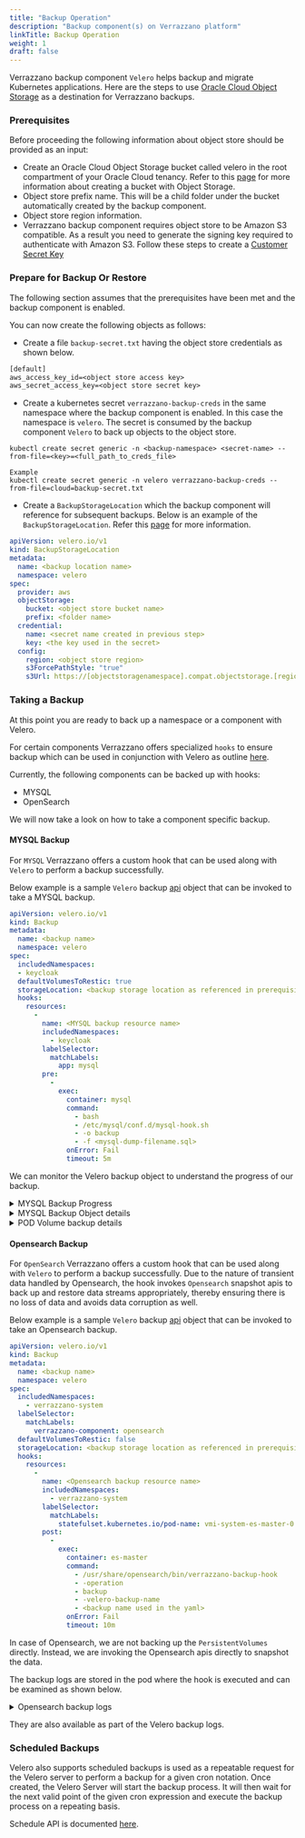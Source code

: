 ```yaml
---
title: "Backup Operation"
description: "Backup component(s) on Verrazzano platform"
linkTitle: Backup Operation
weight: 1
draft: false
---
```


Verrazzano backup component `Velero` helps backup and migrate Kubernetes applications. 
Here are the steps to use [Oracle Cloud Object Storage](https://docs.oracle.com/en-us/iaas/Content/Object/Concepts/objectstorageoverview.htm) as a destination for Verrazzano backups.

### Prerequisites 

Before proceeding the following information about object store should be provided as an input: 

- Create an Oracle Cloud Object Storage bucket called velero in the root compartment of your Oracle Cloud tenancy. 
  Refer to this [page](https://docs.oracle.com/en-us/iaas/Content/Object/Tasks/managingbuckets.htm#usingconsole) for more information about creating a bucket with Object Storage. 
- Object store prefix name. This will be a child folder under the bucket automatically created by the backup component.
- Object store region information.  
- Verrazzano backup component requires object store to be Amazon S3 compatible. As a result you need to generate the signing key required to authenticate with Amazon S3.
  Follow these steps to create a [Customer Secret Key](https://docs.oracle.com/en-us/iaas/Content/Identity/Tasks/managingcredentials.htm#To4) 

### Prepare for Backup Or Restore 

The following section assumes that the prerequisites have been met and the backup component is enabled. 

You can now create the following objects as follows:

- Create a file `backup-secret.txt` having the object store credentials as shown below. 

```backup-secret.txt
[default]
aws_access_key_id=<object store access key>
aws_secret_access_key=<object store secret key>
```

- Create a kubernetes secret `verrazzano-backup-creds` in the same namespace where the backup component is enabled. In this case the namespace is `velero`.
  The secret is consumed by the backup component `Velero` to back up objects to the object store. 

```
kubectl create secret generic -n <backup-namespace> <secret-name> --from-file=<key>=<full_path_to_creds_file>

Example 
kubectl create secret generic -n velero verrazzano-backup-creds --from-file=cloud=backup-secret.txt
```

- Create a `BackupStorageLocation` which the backup component will reference for subsequent backups. Below is an example of the `BackupStorageLocation`. 
  Refer this [page](https://velero.io/docs/v1.8/api-types/backupstoragelocation/) for more information.

```yaml
apiVersion: velero.io/v1
kind: BackupStorageLocation
metadata:
  name: <backup location name>
  namespace: velero
spec:
  provider: aws
  objectStorage:
    bucket: <object store bucket name>
    prefix: <folder name>
  credential:
    name: <secret name created in previous step>
    key: <the key used in the secret>
  config:
    region: <object store region>
    s3ForcePathStyle: "true"
    s3Url: https://[objectstoragenamespace].compat.objectstorage.[region].oraclecloud.com
```


### Taking a Backup 

At this point you are ready to back up a namespace or a component with Velero. 

For certain components Verrazzano offers specialized `hooks` to ensure backup which can be used in conjunction with Velero as outline [here](https://velero.io/docs/v1.8/backup-hooks/).   

Currently, the following components can be backed up with hooks:
- MYSQL
- OpenSearch 

We will now take a look on how to take a component specific backup. 

#### MYSQL Backup 

For `MYSQL` Verrazzano offers a custom hook that can be used along with `Velero` to perform a backup successfully. 

Below example is a sample `Velero` backup [api](https://velero.io/docs/v1.8/api-types/backup/) object that can be invoked to take a MYSQL backup. 

```yaml
apiVersion: velero.io/v1
kind: Backup
metadata:
  name: <backup name>
  namespace: velero
spec:
  includedNamespaces:
  - keycloak
  defaultVolumesToRestic: true
  storageLocation: <backup storage location as referenced in prerequisites>
  hooks:
    resources:
      -
        name: <MYSQL backup resource name>
        includedNamespaces:
          - keycloak       
        labelSelector:
          matchLabels:
            app: mysql
        pre:
          -
            exec:
              container: mysql
              command:
                - bash
                - /etc/mysql/conf.d/mysql-hook.sh
                - -o backup
                - -f <mysql-dump-filename.sql>
              onError: Fail
              timeout: 5m
```

We can monitor the Velero backup object to understand the progress of our backup. 

<details>
  <summary>MYSQL Backup Progress</summary>

```shell
velero backup get                                                                     
NAME                STATUS       ERRORS   WARNINGS   CREATED                         EXPIRES   STORAGE LOCATION             SELECTOR
mysql-backup-test   InProgress   0        0          2022-07-07 14:56:32 -0700 PDT   29d       verrazzano-backup-location   <none>
```

</details>

<details>
  <summary>MYSQL Backup Object details</summary>

```shell
Name:         mysql-backup-test
Namespace:    velero
Labels:       velero.io/storage-location=verrazzano-backup-location
Annotations:  kubectl.kubernetes.io/last-applied-configuration={"apiVersion":"velero.io/v1","kind":"Backup","metadata":{"annotations":{},"name":"mysql-backup-test","namespace":"velero"},"spec":{"defaultVolumesToRestic":true,"hooks":{"resources":[{"includedNamespaces":["keycloak"],"labelSelector":{"matchLabels":{"app":"mysql"}},"name":"verrazzano-sql-backup","pre":[{"exec":{"command":["bash","/etc/mysql/conf.d/mysql-hook.sh","-o backup","-f sunday.sql"],"container":"mysql","onError":"Fail","timeout":"5m"}}]}]},"includedNamespaces":["keycloak"],"storageLocation":"verrazzano-backup-location"}}

  velero.io/source-cluster-k8s-gitversion=v1.22.5
  velero.io/source-cluster-k8s-major-version=1
  velero.io/source-cluster-k8s-minor-version=22

Phase:  Completed

Errors:    0
Warnings:  0

Namespaces:
  Included:  keycloak
  Excluded:  <none>

Resources:
  Included:        *
  Excluded:        <none>
  Cluster-scoped:  auto

Label selector:  <none>

Storage Location:  verrazzano-backup-location

Velero-Native Snapshot PVs:  auto

TTL:  720h0m0s

Hooks:
  Resources:
    verrazzano-sql-backup:
      Namespaces:
        Included:  keycloak
        Excluded:  <none>

      Resources:
        Included:  *
        Excluded:  <none>

      Label selector:  app=mysql

      Pre Exec Hook:
        Container:  mysql
        Command:    bash /etc/mysql/conf.d/mysql-hook.sh -o backup -f sunday.sql
        On Error:   Fail
        Timeout:    5m0s

Backup Format Version:  1.1.0

Started:    2022-07-07 14:56:32 -0700 PDT
Completed:  2022-07-07 14:56:53 -0700 PDT

Expiration:  2022-08-06 14:56:32 -0700 PDT

Total items to be backed up:  91
Items backed up:              91

Velero-Native Snapshots: <none included>

Restic Backups (specify --details for more information):
  Completed:  7
```

</details>

<details>
  <summary>POD Volume backup details</summary></summary>

```shell
 kubectl get podvolumebackups -n velero                  
NAME                      STATUS      CREATED   NAMESPACE   POD                      VOLUME        RESTIC REPO                                                                                                                   STORAGE LOCATION             AGE
mysql-backup-test-b27vj   Completed   3m36s     keycloak    mysql-5df654b5fd-8n4vv   istio-data    s3:https://[objectstoragenamespace].compat.objectstorage.[region].oraclecloud.com/a[backup-name]/[prefix-name]/restic/keycloak   verrazzano-backup-location   3m38s
mysql-backup-test-ldx5t   Completed   3m43s     keycloak    keycloak-0               istio-data    s3:https://[objectstoragenamespace].compat.objectstorage.[region].oraclecloud.com/a[backup-name]/[prefix-name]/restic/keycloak   verrazzano-backup-location   3m45s
mysql-backup-test-m8zxj   Completed   3m45s     keycloak    keycloak-0               istio-envoy   s3:https://[objectstoragenamespace].compat.objectstorage.[region].oraclecloud.com/a[backup-name]/[prefix-name]/restic/keycloak   verrazzano-backup-location   3m45s
mysql-backup-test-nnzgq   Completed   3m35s     keycloak    mysql-5df654b5fd-8n4vv   data          s3:https://[objectstoragenamespace].compat.objectstorage.[region].oraclecloud.com/a[backup-name]/[prefix-name]/restic/keycloak   verrazzano-backup-location   3m38s
mysql-backup-test-qqcj9   Completed   3m40s     keycloak    keycloak-0               cacerts       s3:https://[objectstoragenamespace].compat.objectstorage.[region].oraclecloud.com/a[backup-name]/[prefix-name]/restic/keycloak   verrazzano-backup-location   3m45s
mysql-backup-test-w88q9   Completed   3m38s     keycloak    mysql-5df654b5fd-8n4vv   istio-envoy   s3:https://[objectstoragenamespace].compat.objectstorage.[region].oraclecloud.com/a[backup-name]/[prefix-name]/restic/keycloak   verrazzano-backup-location   3m38s
mysql-backup-test-xg48j   Completed   3m42s     keycloak    keycloak-0               theme         s3:https://[objectstoragenamespace].compat.objectstorage.[region].oraclecloud.com/a[backup-name]/[prefix-name]/restic/keycloak   verrazzano-backup-location   3m45s
```
</details>


#### Opensearch Backup

For `OpenSearch` Verrazzano offers a custom hook that can be used along with `Velero` to perform a backup successfully. 
Due to the nature of transient data handled by Opensearch, the hook invokes `Opensearch` snapshot apis to back up and restore data streams appropriately, 
thereby ensuring there is no loss of data and avoids data corruption as well.

Below example is a sample `Velero` backup [api](https://velero.io/docs/v1.8/api-types/backup/) object that can be invoked to take an Opensearch backup. 

```yaml
apiVersion: velero.io/v1
kind: Backup
metadata:
  name: <backup name>
  namespace: velero
spec:
  includedNamespaces:
    - verrazzano-system
  labelSelector:
    matchLabels:
      verrazzano-component: opensearch
  defaultVolumesToRestic: false
  storageLocation: <backup storage location as referenced in prerequisites>
  hooks:
    resources:
      -
        name: <Opensearch backup resource name>
        includedNamespaces:
          - verrazzano-system
        labelSelector:
          matchLabels:
            statefulset.kubernetes.io/pod-name: vmi-system-es-master-0
        post:                           
          -
            exec:
              container: es-master
              command:
                - /usr/share/opensearch/bin/verrazzano-backup-hook
                - -operation
                - backup
                - -velero-backup-name
                - <backup name used in the yaml>
              onError: Fail
              timeout: 10m
```

In case of Opensearch, we are not backing up the `PersistentVolumes` directly. Instead, we are invoking the Opensearch apis directly to snapshot the data. 

The backup logs are stored in the pod where the hook is executed and can be examined as shown below.

<details>
  <summary>Opensearch backup logs</summary></summary>

```shell
kubectl exec -it vmi-system-es-master-0 -n verrazzano-system -- cat /tmp/verrazzano-backup-hook-1681009483.log
{"level":"INFO","@timestamp":"2022-07-07T22:17:46.093Z","caller":"verrazzano-backup-hook/main.go:73","message":"Verrazzano backup and restore helper invoked."}
{"level":"INFO","@timestamp":"2022-07-07T22:17:46.093Z","caller":"opensearch/opensearch.go:123","message":"Checking if cluster is healthy"}
{"level":"INFO","@timestamp":"2022-07-07T22:17:46.094Z","caller":"opensearch/opensearch.go:80","message":"Checking if cluster is reachable"}
{"level":"INFO","@timestamp":"2022-07-07T22:17:46.095Z","caller":"opensearch/opensearch.go:116","message":"Cluster 'system' is reachable"}
{"level":"INFO","@timestamp":"2022-07-07T22:17:46.097Z","caller":"opensearch/opensearch.go:161","message":"Cluster health endpoint is reachable now"}
{"level":"INFO","@timestamp":"2022-07-07T22:17:46.098Z","caller":"opensearch/opensearch.go:201","message":"Cluster is reachable and healthy with status as 'green'"}
{"level":"INFO","@timestamp":"2022-07-07T22:17:47.650Z","caller":"verrazzano-backup-hook/main.go:130","message":"kubecontext retrieval successful"}
{"level":"INFO","@timestamp":"2022-07-07T22:17:47.650Z","caller":"k8s/k8sHelper.go:32","message":"Populating connection data from backup 'opensearch-backup-test' in namespace 'velero'"}
{"level":"INFO","@timestamp":"2022-07-07T22:17:47.650Z","caller":"k8s/k8sHelper.go:129","message":"Fetching Velero backup 'opensearch-backup-test' in namespace 'velero'"}
{"level":"INFO","@timestamp":"2022-07-07T22:17:47.801Z","caller":"k8s/k8sHelper.go:44","message":"Detected Velero backup storage location 'verrazzano-backup-location' in namespace 'velero' used by backup 'opensearch-backup-test'"}
{"level":"INFO","@timestamp":"2022-07-07T22:17:47.801Z","caller":"k8s/k8sHelper.go:99","message":"Fetching Velero backup storage location 'verrazzano-backup-location' in namespace 'velero'"}
{"level":"INFO","@timestamp":"2022-07-07T22:17:48.097Z","caller":"k8s/k8sHelper.go:409","message":"Updating keystore in pod 'vmi-system-es-master-0'"}
{"level":"INFO","@timestamp":"2022-07-07T22:17:50.577Z","caller":"k8s/k8sHelper.go:409","message":"Updating keystore in pod 'vmi-system-es-master-1'"}
{"level":"INFO","@timestamp":"2022-07-07T22:17:52.760Z","caller":"k8s/k8sHelper.go:409","message":"Updating keystore in pod 'vmi-system-es-master-2'"}
{"level":"INFO","@timestamp":"2022-07-07T22:17:55.043Z","caller":"k8s/k8sHelper.go:430","message":"Updating keystore in pod 'vmi-system-es-data-0-6697998869-96cqt'"}
{"level":"INFO","@timestamp":"2022-07-07T22:17:57.361Z","caller":"k8s/k8sHelper.go:430","message":"Updating keystore in pod 'vmi-system-es-data-1-794b447c5f-q9ffp'"}
{"level":"INFO","@timestamp":"2022-07-07T22:17:59.758Z","caller":"k8s/k8sHelper.go:430","message":"Updating keystore in pod 'vmi-system-es-data-2-58df5c489-qktfb'"}
{"level":"INFO","@timestamp":"2022-07-07T22:18:01.940Z","caller":"opensearch/opensearch.go:223","message":"Secure settings reloaded sucessfully across all '7' nodes of the cluster"}
{"level":"INFO","@timestamp":"2022-07-07T22:18:01.940Z","caller":"verrazzano-backup-hook/main.go:163","message":"Commencing opensearch backup .."}
{"level":"INFO","@timestamp":"2022-07-07T22:18:01.940Z","caller":"opensearch/opensearch.go:438","message":"Start backup steps ...."}
{"level":"INFO","@timestamp":"2022-07-07T22:18:01.940Z","caller":"opensearch/opensearch.go:231","message":"Registering s3 backend repository 'verrazzano-backup'"}
{"level":"INFO","@timestamp":"2022-07-07T22:18:03.100Z","caller":"opensearch/opensearch.go:254","message":"Snapshot registered successfully !"}
{"level":"INFO","@timestamp":"2022-07-07T22:18:03.100Z","caller":"opensearch/opensearch.go:262","message":"Triggering snapshot with name 'opensearch-backup-test'"}
{"level":"INFO","@timestamp":"2022-07-07T22:18:03.153Z","caller":"opensearch/opensearch.go:274","message":"Snapshot triggered successfully !"}
{"level":"INFO","@timestamp":"2022-07-07T22:18:03.153Z","caller":"opensearch/opensearch.go:280","message":"Checking snapshot progress with name 'opensearch-backup-test'"}
{"level":"INFO","@timestamp":"2022-07-07T22:18:03.168Z","caller":"utilities/basicUtils.go:51","message":"Snapshot 'opensearch-backup-test' is in progress . Wait for '11' seconds ..."}
{"level":"INFO","@timestamp":"2022-07-07T22:18:14.191Z","caller":"opensearch/opensearch.go:316","message":"Snapshot 'opensearch-backup-test' complete"}
{"level":"INFO","@timestamp":"2022-07-07T22:18:14.191Z","caller":"opensearch/opensearch.go:323","message":"Backup in progress. total shards = 11, successfull shards backed up = 11, indices = [.ds-verrazzano-system-000001 .kibana_1 .ds-verrazzano-application-velero-000001], data streams = [verrazzano-application-velero verrazzano-system], "}
{"level":"INFO","@timestamp":"2022-07-07T22:18:14.191Z","caller":"verrazzano-backup-hook/main.go:169","message":"OPENSEARCH backup was successfull"}
```
</details>


They are also available as part of the Velero backup logs.  

### Scheduled Backups 

Velero also supports scheduled backups is used as a repeatable request for the Velero server to perform a backup for a given cron notation. 
Once created, the Velero Server will start the backup process. 
It will then wait for the next valid point of the given cron expression and execute the backup process on a repeating basis.

Schedule API is documented [here](https://velero.io/docs/v1.8/api-types/schedule/).  






